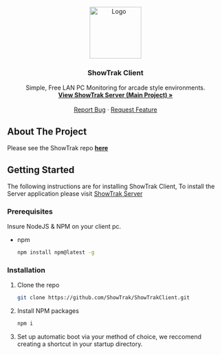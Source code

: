 
<br />
<div align="center">

<a href="https://github.com/ShowTrak/ShowTrakClient">
    <img src="https://tkw.bz/img/ShowTrak.png" alt="Logo" width="120" height="120">
</a>

<h3 align="center">ShowTrak Client</h3>
  <p align="center">
    Simple, Free LAN PC Monitoring for arcade style environments.
    <br />
    <a href="https://github.com/ShowTrak/ShowTrakServer"><strong>View ShowTrak Server (Main Project) »</strong></a>
    <br />
    <br />
    <a href="https://github.com/ShowTrak/ShowTrakServer/issues/new?labels=bug&template=bug-report---.md">Report Bug</a>
    &middot;
    <a href="https://github.com/ShowTrak/ShowTrakServer/issues/new?labels=enhancement&template=feature-request---.md">Request Feature</a>
  </p>
</div>

<!-- ABOUT THE PROJECT -->
## About The Project

Please see the ShowTrak repo <a href="https://github.com/ShowTrak"><strong>here</strong></a>

<!-- GETTING STARTED -->
## Getting Started

The following instructions are for installing ShowTrak Client, To install the Server application please visit [ShowTrak Server](https://github.com/ShowTrak/ShowTrakServer)
### Prerequisites

Insure NodeJS & NPM on your client pc.
* npm
  ```sh
  npm install npm@latest -g
  ```

### Installation
1. Clone the repo
   ```sh
   git clone https://github.com/ShowTrak/ShowTrakClient.git
   ```
2. Install NPM packages
   ```sh
   npm i
   ```
3. Set up automatic boot via your method of choice, we reccomend creating a shortcut in your startup directory.


[linkedin-url]: https://www.linkedin.com/in/thomas-kirkman-wood-aa0242190/
[showtrak-logo]: images/icon.png
[showtrak-screenshot]: images/screenshot-1.png
[Electronjs.org]: https://img.shields.io/badge/Electron-563D7C?style=for-the-badge&logo=electron&logoColor=white
[Electron-url]: https://www.electronjs.org/
[Bootstrap.com]: https://img.shields.io/badge/Bootstrap-563D7C?style=for-the-badge&logo=bootstrap&logoColor=white
[Bootstrap-url]: https://getbootstrap.com
[JQuery.com]: https://img.shields.io/badge/jQuery-0769AD?style=for-the-badge&logo=jquery&logoColor=white
[JQuery-url]: https://jquery.com 